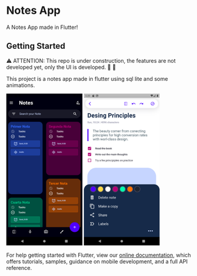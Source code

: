 # Notes App

A Notes App made in Flutter!

## Getting Started

:warning: ATTENTION: This repo is under construction, the features are not developed yet, only the UI is developed. :hammer: :wrench:


This project is a notes app made in flutter using sql lite and some animations.

<img src="https://github.com/davidhrgl/Notes_App/blob/master/screenshot/img1.png?raw=true" width="40%" height="40%">

<img src="https://github.com/davidhrgl/Notes_App/blob/master/screenshot/img2.png?raw=true" width="40%" height="40%">

For help getting started with Flutter, view our
[online documentation](https://flutter.dev/docs), which offers tutorials,
samples, guidance on mobile development, and a full API reference.
